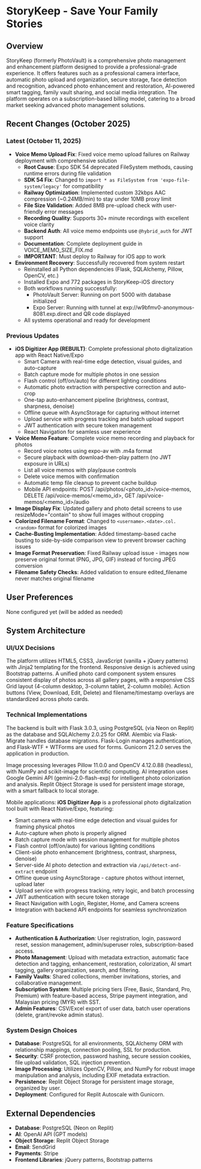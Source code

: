 # StoryKeep - Save Your Family Stories

## Overview
StoryKeep (formerly PhotoVault) is a comprehensive photo management and enhancement platform designed to provide a professional-grade experience. It offers features such as a professional camera interface, automatic photo upload and organization, secure storage, face detection and recognition, advanced photo enhancement and restoration, AI-powered smart tagging, family vault sharing, and social media integration. The platform operates on a subscription-based billing model, catering to a broad market seeking advanced photo management solutions.

## Recent Changes (October 2025)

### Latest (October 11, 2025)
- **Voice Memo Upload Fix**: Fixed voice memo upload failures on Railway deployment with comprehensive solution
  - **Root Cause**: Expo SDK 54 deprecated FileSystem methods, causing runtime errors during file validation
  - **SDK 54 Fix**: Changed to `import * as FileSystem from 'expo-file-system/legacy'` for compatibility
  - **Railway Optimization**: Implemented custom 32kbps AAC compression (~0.24MB/min) to stay under 10MB proxy limit
  - **File Size Validation**: Added 8MB pre-upload check with user-friendly error messages
  - **Recording Quality**: Supports 30+ minute recordings with excellent voice clarity
  - **Backend Auth**: All voice memo endpoints use `@hybrid_auth` for JWT support
  - **Documentation**: Complete deployment guide in VOICE_MEMO_SIZE_FIX.md
  - **IMPORTANT**: Must deploy to Railway for iOS app to work
- **Environment Recovery**: Successfully recovered from system restart
  - Reinstalled all Python dependencies (Flask, SQLAlchemy, Pillow, OpenCV, etc.)
  - Installed Expo and 772 packages in StoryKeep-iOS directory
  - Both workflows running successfully:
    - PhotoVault Server: Running on port 5000 with database initialized
    - Expo Server: Running with tunnel at exp://w9bfmv0-anonymous-8081.exp.direct and QR code displayed
  - All systems operational and ready for development

### Previous Updates
- **iOS Digitizer App (REBUILT)**: Complete professional photo digitalization app with React Native/Expo
  - Smart Camera with real-time edge detection, visual guides, and auto-capture
  - Batch capture mode for multiple photos in one session
  - Flash control (off/on/auto) for different lighting conditions
  - Automatic photo extraction with perspective correction and auto-crop
  - One-tap auto-enhancement pipeline (brightness, contrast, sharpness, denoise)
  - Offline queue with AsyncStorage for capturing without internet
  - Upload service with progress tracking and batch upload support
  - JWT authentication with secure token management
  - React Navigation for seamless user experience
- **Voice Memo Feature**: Complete voice memo recording and playback for photos
  - Record voice notes using expo-av with .m4a format
  - Secure playback with download-then-play pattern (no JWT exposure in URLs)
  - List all voice memos with play/pause controls
  - Delete voice memos with confirmation
  - Automatic temp file cleanup to prevent cache buildup
  - Mobile API endpoints: POST /api/photos/<photo_id>/voice-memos, DELETE /api/voice-memos/<memo_id>, GET /api/voice-memos/<memo_id>/audio
- **Image Display Fix**: Updated gallery and photo detail screens to use resizeMode="contain" to show full images without cropping
- **Colorized Filename Format**: Changed to `<username>.<date>.col.<random>` format for colorized images
- **Cache-Busting Implementation**: Added timestamp-based cache busting to side-by-side comparison view to prevent browser caching issues
- **Image Format Preservation**: Fixed Railway upload issue - images now preserve original format (PNG, JPG, GIF) instead of forcing JPEG conversion
- **Filename Safety Checks**: Added validation to ensure edited_filename never matches original filename

## User Preferences
None configured yet (will be added as needed)

## System Architecture

### UI/UX Decisions
The platform utilizes HTML5, CSS3, JavaScript (vanilla + jQuery patterns) with Jinja2 templating for the frontend. Responsive design is achieved using Bootstrap patterns. A unified photo card component system ensures consistent display of photos across all gallery pages, with a responsive CSS Grid layout (4-column desktop, 3-column tablet, 2-column mobile). Action buttons (View, Download, Edit, Delete) and filename/timestamp overlays are standardized across photo cards.

### Technical Implementations
The backend is built with Flask 3.0.3, using PostgreSQL (via Neon on Replit) as the database and SQLAlchemy 2.0.25 for ORM. Alembic via Flask-Migrate handles database migrations. Flask-Login manages authentication, and Flask-WTF + WTForms are used for forms. Gunicorn 21.2.0 serves the application in production.

Image processing leverages Pillow 11.0.0 and OpenCV 4.12.0.88 (headless), with NumPy and scikit-image for scientific computing. AI integration uses Google Gemini API (gemini-2.0-flash-exp) for intelligent photo colorization and analysis. Replit Object Storage is used for persistent image storage, with a smart fallback to local storage.

Mobile applications: **iOS Digitizer App** is a professional photo digitalization tool built with React Native/Expo, featuring:
- Smart camera with real-time edge detection and visual guides for framing physical photos
- Auto-capture when photo is properly aligned
- Batch capture mode with session management for multiple photos
- Flash control (off/on/auto) for various lighting conditions
- Client-side photo enhancement (brightness, contrast, sharpness, denoise)
- Server-side AI photo detection and extraction via `/api/detect-and-extract` endpoint
- Offline queue using AsyncStorage - capture photos without internet, upload later
- Upload service with progress tracking, retry logic, and batch processing
- JWT authentication with secure token storage
- React Navigation with Login, Register, Home, and Camera screens
- Integration with backend API endpoints for seamless synchronization

### Feature Specifications
-   **Authentication & Authorization**: User registration, login, password reset, session management, admin/superuser roles, subscription-based access.
-   **Photo Management**: Upload with metadata extraction, automatic face detection and tagging, enhancement, restoration, colorization, AI smart tagging, gallery organization, search, and filtering.
-   **Family Vaults**: Shared collections, member invitations, stories, and collaborative management.
-   **Subscription System**: Multiple pricing tiers (Free, Basic, Standard, Pro, Premium) with feature-based access, Stripe payment integration, and Malaysian pricing (MYR) with SST.
-   **Admin Features**: CSV/Excel export of user data, batch user operations (delete, grant/revoke admin status).

### System Design Choices
-   **Database**: PostgreSQL for all environments, SQLAlchemy ORM with relationship mappings, connection pooling, SSL for production.
-   **Security**: CSRF protection, password hashing, secure session cookies, file upload validation, SQL injection prevention.
-   **Image Processing**: Utilizes OpenCV, Pillow, and NumPy for robust image manipulation and analysis, including EXIF metadata extraction.
-   **Persistence**: Replit Object Storage for persistent image storage, organized by user.
-   **Deployment**: Configured for Replit Autoscale with Gunicorn.

## External Dependencies
-   **Database**: PostgreSQL (Neon on Replit)
-   **AI**: OpenAI API (GPT models)
-   **Object Storage**: Replit Object Storage
-   **Email**: SendGrid
-   **Payments**: Stripe
-   **Frontend Libraries**: jQuery patterns, Bootstrap patterns